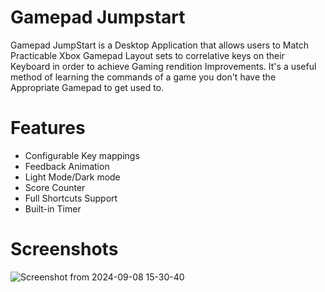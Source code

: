 # Gamepad Jumpstart 
 Gamepad JumpStart is a Desktop Application that allows users to Match Practicable Xbox Gamepad Layout sets to correlative keys on their Keyboard in order to achieve Gaming rendition Improvements. It's a useful method of learning the commands of a game you don't have the Appropriate Gamepad to get used to.

# Features
- Configurable Key mappings
- Feedback Animation
- Light Mode/Dark mode
- Score Counter
- Full Shortcuts Support
- Built-in Timer
# Screenshots
![Screenshot from 2024-09-08 15-30-40](https://github.com/user-attachments/assets/aca24619-f25f-41a3-8151-c8d119531011)
